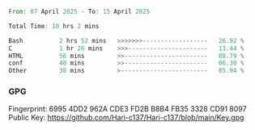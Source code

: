<!--START_SECTION:waka-->

```rust
From: 07 April 2025 - To: 15 April 2025

Total Time: 10 hrs 2 mins

Bash          2 hrs 52 mins   >>>>>>>------------------   26.92 %
C             1 hr 26 mins    >>>----------------------   13.44 %
HTML          56 mins         >>-----------------------   08.79 %
conf          40 mins         >>-----------------------   06.30 %
Other         38 mins         >------------------------   05.94 %
```

<!--END_SECTION:waka-->

### GPG <br />
Fingerprint:     6995 4DD2 962A CDE3 FD2B B8B4 FB35 3328 CD91 8097 <br />
Public Key:      https://github.com/Hari-c137/Hari-c137/blob/main/Key.gpg
